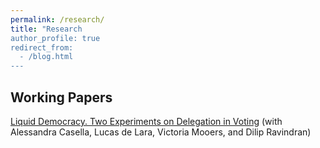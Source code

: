 ```yaml
---
permalink: /research/
title: "Research
author_profile: true
redirect_from: 
  - /blog.html
---
```

## Working Papers
[Liquid Democracy. Two Experiments on Delegation in Voting](https://arxiv.org/abs/2212.09715) (with Alessandra Casella, Lucas de Lara, Victoria Mooers, and Dilip Ravindran)
